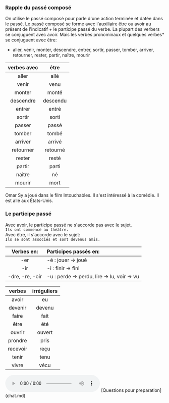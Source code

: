 ### Rapple du passé composé
On utilise le passé composé pour parle d'une action terminée et datée dans le passé.
Le passé composé se forme avec l'auxiliaire être ou avoir au présent de l'indicatif + le participe passé du verbe.
La plupart des verbers se conjuguent avec avoir. Mais les verbes pronominaux et quelques verbes* se conjuguent avec être:

* aller, venir, monter, descendre, entrer, sortir, passer, tomber, arriver, retourner, rester, partir, naître, mourir

| verbes avec | être |
| :--: | :--: |  
| aller | allé |
| venir | venu | 
| monter | monté |
| descendre | descendu | 
| entrer | entré | inscrir | 
| sortir | sorti | 
| passer | passé |
| tomber | tombé |
| arriver | arrivé |
| retourner | retourné |
| rester | resté |
| partir | parti |
| naître | né |
| mourir | mort |
 
Omar Sy a joué dans le film Intouchables.
Il s'est intéressé à la comédie.
Il est allé aux États-Unis.
### Le participe passé
Avec avoir, le participe passé ne s'accorde pas avec le sujet.<br>
```Ils ont commencé au théâtre.```<br>
Avec être, il s'accorde avec le sujet:<br> 
```Ils se sont associés et sont devenus amis.```

| Verbes en:   | Participes passés en: |
| :-----: | :----------------- |
| -er|-é : jouer -> joué |
| -ir|-i : finir -> fini |
| -dre, -re, -oir | -u : perde -> perdu, lire -> lu, voir -> vu |

| verbes | irréguliers |
| :--: |  :--: |
| avoir | eu |
| devenir | devenu |
| faire | fait |
| être | été |
| ouvrir | ouvert |
| prondre | pris |
| recevoir | reçu |
| tenir | tenu |
| vivre | vécu |

<audio controls>
  <source src="https://storage.yandexcloud.net/public/001.opus" type="audio/mpeg">
</audio>
[Questions pour preparation](chat.md)
